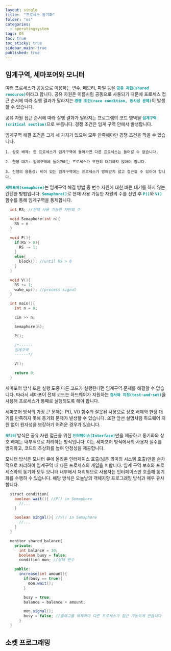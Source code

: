 ```yaml
---
layout: single
title:  "프로세스 동기화"
folder: "os"
categories:
  - operatingsystem
tags: OS
toc: true
toc_sticky: true
sidebar_main: true
published: true
---
```


## 임계구역, 세마포어와 모니터
여러 프로세스가 공동으로 이용하는 변수, 메모리, 파일 등을 <span style="color: rgb(3, 150, 150); font-weight: bold;">`공유 자원(shared resource)`</span>이라고 합니다. 공유 자원은 이름처럼 공동으로 사용되기 때문에 프로세스 접근 순서에 따라 실행 결과가 달라지는 <span style="color: rgb(3, 150, 150); font-weight: bold;">`경쟁 조건(race condition, 동시성 문제)`</span>이 발생할 수 있습니다.

공유 자원 접근 순서에 따라 실행 결과가 달라지는 프로그램의 코드 영역을 <span style="color: rgb(3, 150, 150); font-weight: bold;">`임계구역(critical section)`</span>으로 부릅니다. 경쟁 조건은 임계 구역 안에서 발생합니다.

임계구역 해결 조건은 크게 세 가지가 있으며 모두 만족해야만 경쟁 조건을 막을 수 있습니다.

	1. 상호 배제: 한 프로세스가 임계구역에 들어가면 다른 프로세스는 들어갈 수 없습니다.
    
    2. 한정 대기: 임계구역에 들어가려는 프로세스가 무한히 대기하지 않아야 합니다.
    
	3. 진행의 융통성: 비어 있는 임계구역에는 프로세스가 방해받지 않고 접근할 수 있어야 합니다.

<span style="color: rgb(3, 150, 150); font-weight: bold;">`세마포어(semaphore)`</span>는 임계구역 해결 방법 중 변수 자원에 대한 바쁜 대기를 하지 않는 간단한 방법입니다. <span style="color: rgb(3, 150, 150); font-weight: bold;">`Semaphore()`</span>로 현재 사용 가능한 자원의 수를 선언 후 <span style="color: rgb(3, 150, 150); font-weight: bold;">`P()`</span>와 <span style="color: rgb(3, 150, 150); font-weight: bold;">`V()`</span> 함수를 통해 임계구역을 통제합니다.

```c
  int RS; //현재 사용 가능한 자원의 수

  void Semaphore(int n){
    RS = n
  }

  void P(){
    if(RS > 0){
      RS -= 1;
    }
    else{
      block(); //until RS > 0
    }
  }

  void V(){
    RS += 1;
    wake_up(); //process signal
  }

  int main(){
    int n = 0;

    cin >> n;

    Semaphore(n);

    P();

    /*------
    임계구역
    ------*/

    V();

    return 0;
  }
```

세마포어 방식 또한 실행 도중 다른 코드가 실행된다면 임계구역 문제를 해결할 수 없습니다. 따라서 세마포어 전체 코드는 하드웨어가 지원하는 <span style="color: rgb(3, 150, 150); font-weight: bold;">`검사와 지정(test-and-set)`</span>을 사용해 프로세스가 통째로 실행되도록 해야 합니다.

세마포어 방식의 가장 큰 문제는 P(), V() 함수의 잘못된 사용으로 상호 배제와 한정 대기를 만족하지 못해 동기화 문제가 발생할 수 있습니다. 또한 앞선 설명처럼 하드웨어 지원 없이 원자성을 보장하기 어려운 경우가 있습니다.

<span style="color: rgb(3, 150, 150); font-weight: bold;">`모니터`</span> 방식은 공유 자원 접근을 위한 <span style="color: rgb(3, 150, 150); font-weight: bold;">`인터페이스(Interface)`</span>만을 제공하고 동기화와 상호 배제는 내부적으로 처리하는 방식입니다. 이는 세마포어 방식에서의 사용자 실수를 방지하고, 코드의 추상화를 높여 안정성을 제공합니다.

모니터 방식은 모니터 큐에 올라온 인터페이스 호출(넓은 의미의 시스템 호출)만을 순차적으로 처리하여 임계구역 내 다른 프로세스의 개입을 피합니다. 임계 구역 보호와 프로세스와의 동기화 모두 모니터 내부에서 처리되므로 사용자는 인터페이스만 호출해 동기화를 수행하 수 있습니다. 해당 방식은 오늘날의 객체지향 프로그래밍 방식과 매우 유사합니다.

```java
  struct condition{
    boolean wait(){ //P() in Semaphore
      //...
    }

    boolean singal(){ //V() in Semaphore
      //...
    }
  }

  monitor shared_balance{
    private:
      int balance = 10;
      boolean busy = false;
      condition mon; //상태 변수

    public:
      increase(int amount){
        if(busy == true){
          mon.wait();
        }

        busy = true;
        balance = balance + amount;

        mon.signal();
        busy = false; //플래그를 해제하여 다른 프로세스가 접근 가능하게 만듭니다
      }
  }
```

## 소켓 프로그래밍
